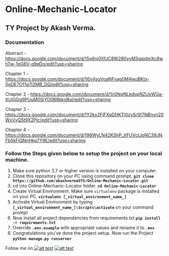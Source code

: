 # Online-Mechanic-Locator #

## TY Project by Akash Verma. ##


### Documentation

Abstract - https://docs.google.com/document/d/15q6ni0XfJC8W280yvM3gqjdmXc8whTw-1gG6V-q9eDo/edit?usp=sharing

Chapter 1 - https://docs.google.com/document/d/1l0vjIsgVoaNFvag0M4jeoBKtx-0gDE7O11g7I2MB_DQ/edit?usp=sharing

Chapter 2 - https://docs.google.com/document/d/1n0NgNLkdopNZUxWGa-XUGjGg9PUuM0SiYD0B9bkoBaI/edit?usp=sharing

Chapter 3 - https://docs.google.com/document/d/1Y2kx2FiFXqDHKTj0zySrSf7NBnvn20WxVvQSt9X2Pjc/edit?usp=sharing

Chapter 4 - https://docs.google.com/document/d/198WyLN42KShP_XFUVctJpNC39JNFb5kFiQNnHkq7Y9E/edit?usp=sharing


### Follow the Steps given below to setup the project on your local machine.

1.  Make sure python 3.7 or higher version is installed on your computer.
2.  Clone this repository on your PC using command prompt. **`git clone https://github.com/akashverma975/Online-Mechanic-Locator.git`**
3.  cd into Online-Mechanic-Locator folder. **`cd Online-Mechanic-Locator`**
4.  Create Virtual Environment. Make sure `virtualenv` package is installed on your PC. **`virtualenv [_virtual_environment_name_]`**
5.  Activate Virtual Environment by typing **`[_virtual_environment_name_]\Scripts\activate`** on your command prompt
6.  Now install all project dependencies from requirements.txt **`pip install -r requirements.txt`**
8.  Override **`.env.example`** with appropriate values and rename it to **`.env`**
7.  Congratulations you've done the project setup. Now run the Project **`python manage.py runserver`**



<!-- display the social media buttons in your README -->
Follow me on 
[![alt text][1.1]][1]
[![alt text][2.1]][2]


<!-- links to social media icons -->
<!-- no need to change these -->

<!-- icons with padding -->

[1.1]: http://i.imgur.com/tXSoThF.png (Twitter)
[2.1]: http://i.imgur.com/0o48UoR.png (Github)

<!-- icons without padding -->

[1.2]: http://i.imgur.com/wWzX9uB.png (Twitter)
[2.2]: http://i.imgur.com/9I6NRUm.png (Github)


<!-- links to your social media accounts -->
<!-- update these accordingly -->

[1]: http://www.twitter.com/akashvermapro
[2]: http://www.github.com/akashverma975

